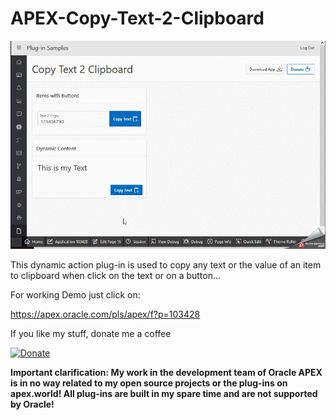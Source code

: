  # APEX-Copy-Text-2-Clipboard

![Screenshot](https://github.com/RonnyWeiss/APEX-Copy-Text-2-Clipboard/blob/master/screenshot.gif?raw=true)

This dynamic action plug-in is used to copy any text or the value of an item to clipboard when click on the text or on a button...

For working Demo just click on:

https://apex.oracle.com/pls/apex/f?p=103428

If you like my stuff, donate me a coffee

[![Donate](https://img.shields.io/badge/Donate-PayPal-green.svg)](https://www.paypal.me/RonnyW1)

**Important clarification: My work in the development team of Oracle APEX is in no way related to my open source projects or the plug-ins on apex.world! All plug-ins are built in my spare time and are not supported by Oracle!**